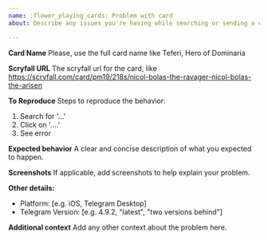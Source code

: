 ```yaml
---
name: :flower_playing_cards: Problem with card
about: Describe any issues you're having while searching or sending a card

---
```


**Card Name** Please, use the full card name like Teferi, Hero of Dominaria

**Scryfall URL** The scryfall url for the card, like
https://scryfall.com/card/pm19/218s/nicol-bolas-the-ravager-nicol-bolas-the-arisen

**To Reproduce** Steps to reproduce the behavior:

1. Search for '...'
2. Click on '....'
3. See error

**Expected behavior** A clear and concise description of what you expected to
happen.

**Screenshots** If applicable, add screenshots to help explain your problem.

**Other details:**

-   Platform: [e.g. iOS, Telegram Desktop]
-   Telegram Version: [e.g. 4.9.2, "latest", "two versions behind"]

**Additional context** Add any other context about the problem here.
